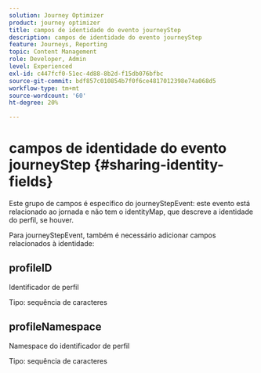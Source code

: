 ```yaml
---
solution: Journey Optimizer
product: journey optimizer
title: campos de identidade do evento journeyStep
description: campos de identidade do evento journeyStep
feature: Journeys, Reporting
topic: Content Management
role: Developer, Admin
level: Experienced
exl-id: c447fcf0-51ec-4d88-8b2d-f15db076bfbc
source-git-commit: bdf857c010854b7f0f6ce4817012398e74a068d5
workflow-type: tm+mt
source-wordcount: '60'
ht-degree: 20%

---
```


# campos de identidade do evento journeyStep {#sharing-identity-fields}

Este grupo de campos é específico do journeyStepEvent: este evento está relacionado ao jornada e não tem o identityMap, que descreve a identidade do perfil, se houver.

Para journeyStepEvent, também é necessário adicionar campos relacionados à identidade:

## profileID

Identificador de perfil

Tipo: sequência de caracteres

## profileNamespace

Namespace do identificador de perfil

Tipo: sequência de caracteres
